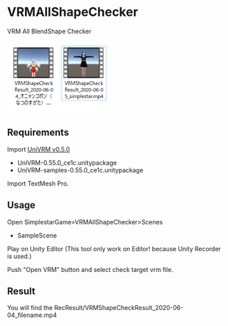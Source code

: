 # VRMAllShapeChecker

VRM All BlendShape Checker

![image](readme/main.jpg)

## Requirements

Import [UniVRM v0.5.0](https://github.com/vrm-c/UniVRM/releases)
- UniVRM-0.55.0_ce1c.unitypackage
- UniVRM-samples-0.55.0_ce1c.unitypackage  

Import TextMesh Pro.

## Usage

Open SimplestarGame>VRMAllShapeChecker>Scenes
- SampleScene  

Play on Unity Editor (This tool only work on Editor! because Unity Recorder is used.)

Push "Open VRM" button and select check target vrm file.

## Result

You will find the RecResult/VRMShapeCheckResult_2020-06-04_filename.mp4
